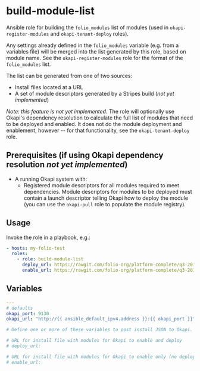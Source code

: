 # build-module-list

Ansible role for building the `folio_modules` list of modules (used in `okapi-register-modules` and `okapi-tenant-deploy` roles).

Any settings already defined in the `folio_modules` variable (e.g. from a variables file) will be merged into the list generated by this role, based on module name. See the `okapi-register-modules` role for the format of the `folio_modules` list.

The list can be generated from one of two sources:

* Install files located at a URL
* A set of module descriptors generated by a Stripes build (_not yet implemented_)

_Note: this feature is not yet implemented_. The role will optionally use Okapi's dependency resolution to calculate the full list of modules that need to be deployed and enabled. It does not do the module deployment and enablement, however -- for that functionality, see the `okapi-tenant-deploy` role.

## Prerequisites (if using Okapi dependency resolution _not yet implemented_)

* A running Okapi system with:
  * Registered module descriptors for all modules required to meet dependencies. Module descriptors for modules to be deployed must contain a launch descriptor telling Okapi how to deploy the module (you can use the `okapi-pull` role to populate the module registry).

## Usage

Invoke the role in a playbook, e.g.:

```yaml
- hosts: my-folio-test
  roles:
    - role: build-module-list
      deploy_url: https://rawgit.com/folio-org/platform-complete/q3-2018/okapi-install.json
      enable_url: https://rawgit.com/folio-org/platform-complete/q3-2018/stripes-install.json
```

## Variables

```yaml
---
# defaults
okapi_port: 9130
okapi_url: "http://{{ ansible_default_ipv4.address }}:{{ okapi_port }}"

# Define one or more of these variables to post install JSON to Okapi. They will be posted in the order listed here.

# URL for install file with modules for Okapi to enable and deploy
# deploy_url:

# URL for install file with modules for Okapi to enable only (no deployment)
# enable_url:
```

